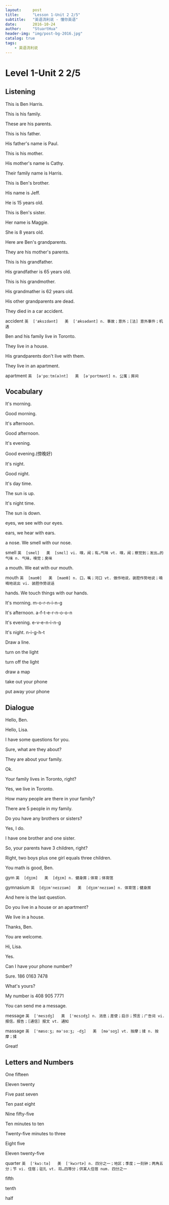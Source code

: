 ```yaml
---
layout:     post
title:      "Lesson 1-Unit 2 2/5"
subtitle:   "英语流利说 - 懂你英语"
date:       2016-10-24
author:     "StuartHua"
header-img: "img/post-bg-2016.jpg"
catalog: true
tags:
    - 英语流利说
---
```


# Level 1-Unit 2 2/5

<!-- more -->

## Listening

This is Ben Harris.

This is his family.

These are his parents.

This is his father.

His father's name is Paul.

This is his mother.

His mother's name is Cathy.

Their family name is Harris.

This is Ben's brother.

His name is Jeff.

He is 15 years old.

This is Ben's sister.

Her name is Maggie.

She is 8 years old.

Here are Ben's grandparents.

They are his mother's parents.

This is his grandfather.

His grandfather is 65 years old.

This is his grandmother.

His grandmather is 62 years old.

His other grandparents are dead.

They died in a car accident.

accident `英  ['æksɪdənt]   美  ['æksədənt]
n. 事故；意外；[法] 意外事件；机遇`

Ben and his family live in Toronto.

They live in a house.

His grandparents don't live with them.

They live in an apartment.

apartment `英  [ə'pɑːtm(ə)nt]   美  [ə'pɑrtmənt]
n. 公寓；房间`

## Vocabulary

It's morning.

Good morning.

It's afternoon.

Good afternoon.

It's evening.

Good evening.(傍晚好)

It's night.

Good night.

It's day time.

The sun is up.

It's night time.

The sun is down.

eyes, we see with our eyes.

ears, we hear with ears.

a nose. We smell with our nose.

smell `英  [smel]   美  [smɛl]
vi. 嗅，闻；有…气味
vt. 嗅，闻；察觉到；发出…的气味
n. 气味，嗅觉；臭味`

a mouth. We eat with our mouth.

mouth `英  [maʊθ]   美  [maʊθ]
n. 口，嘴；河口
vt. 做作地说，装腔作势地说；喃喃地说出
vi. 装腔作势说话`

hands. We touch things with our hands.

It's morning. m-o-r-n-i-n-g

It's afternoon. a-f-t-e-r-n-o-o-n

It's evening. e-v-e-n-i-n-g

It's night. n-i-g-h-t

Draw a line.

turn on the light

turn off the light

draw a map

take out your phone

put away your phone

## Dialogue

Hello, Ben.

Hello, Lisa.

I have some questions for you.

Sure, what are they about?

They are about your family.

Ok.

Your family lives in Toronto, right?

Yes, we live in Toronto.

How many people are there in your family?

There are 5 people in my family.

Do you have any brothers or sisters?

Yes, I do.

I have one brother and one sister.

So, your parents have 3 children, right?

Right, two boys plus one girl equals three children.

You math is good, Ben.

gym `英  [dʒɪm]   美  [dʒɪm]
n. 健身房；体育；体育馆`

gymnasium `英  [dʒɪm'neɪzɪəm]   美  [dʒɪm'nezɪəm]
n. 体育馆；健身房`

And here is the last question.

Do you live in a house or an apartment?

We live in a house.

Thanks, Ben.

You are welcome.

Hi, Lisa.

Yes.

Can I have your phone number?

Sure. 186 0163 7478

What's yours?

My number is 408 905 7771

You can send me a message.

message `英  ['mesɪdʒ]   美  ['mɛsɪdʒ]
n. 消息；差使；启示；预言；广告词
vi. 报信，报告；[通信] 报文
vt. 通知`

massage `英  ['mæsɑːʒ; mə'sɑːʒ; -dʒ]   美  [mə'sɑʒ]
vt. 按摩；揉
n. 按摩；揉`

Great!

## Letters and Numbers

One fifteen

Eleven twenty

Five past seven

Ten past eight

Nine fifty-five

Ten minutes to ten

Twenty-five minutes to three

Eight five

Eleven twenty-five

quarter `英  ['kwɔːtə]   美  ['kwɔrtɚ]
n. 四分之一；地区；季度；一刻钟；两角五分；节
vi. 住宿；驻扎
vt. 将…四等分；供某人住宿
num. 四分之一`

fifth

tenth

half



